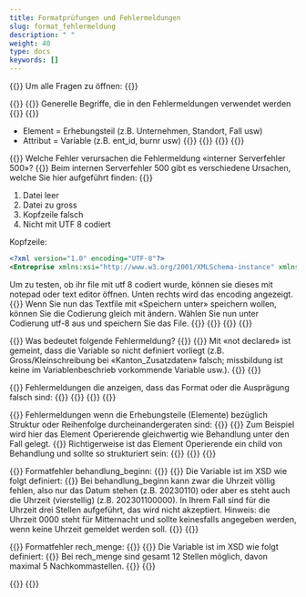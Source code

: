 ```yaml
---
title: Formatprüfungen und Fehlermeldungen
slug: format_fehlermeldung
description: " "
weight: 40
type: docs
keywords: []
---
```


{{<faqBlock>}}
Um alle Fragen zu öffnen: {{<collapsibleGroupCommand groupId="format_fehlermeldung">}}

{{<numberedList>}}
{{<listItem>}}
Generelle Begriffe, die in den Fehlermeldungen verwendet werden
{{<collapsibleBlock groupId="format_fehlermeldung">}}
{{<markdown>}}

- Element = Erhebungsteil (z.B. Unternehmen, Standort, Fall usw)
- Attribut = Variable (z.B. ent_id, burnr usw)
{{</markdown>}}
{{<insertImage image="tf1.png" class="edge max-w-90">}}
{{</collapsibleBlock>}}
{{</listItem>}}

{{<listItem>}}
Welche Fehler verursachen die Fehlermeldung «interner Serverfehler 500»?
{{<collapsibleBlock groupId="format_fehlermeldung">}}
Beim internen Serverfehler 500 gibt es verschiedene Ursachen, welche Sie hier aufgeführt finden:
{{<markdown>}}

1. Datei leer
2. Datei zu gross
3. Kopfzeile falsch
4. Nicht mit UTF 8 codiert

Kopfzeile:

```xml
<?xml version="1.0" encoding="UTF-8"?>
<Entreprise xmlns:xsi="http://www.w3.org/2001/XMLSchema-instance" xmlns="http://www.bfs.admin.ch/xmlns/gvs/spiges-data/1.3" ent_id="xxxxxxx" version="1.3">
```

Um zu testen, ob ihr file mit utf 8 codiert wurde, können sie dieses mit notepad oder text editor öffnen. Unten rechts wird das encoding angezeigt.
{{<insertImage image="tf2.png" class="edge max-w-90">}}
Wenn Sie nun das Textfile mit «Speichern unter» speichern wollen, können Sie die Codierung gleich mit ändern. Wählen Sie nun unter Codierung utf-8 aus und speichern Sie das File.
{{<insertImage image="tf3.png" class="edge max-w-90">}}
{{</markdown>}}
{{</collapsibleBlock>}}
{{</listItem>}}

{{<listItem>}}
Was bedeutet folgende Fehlermeldung?
{{<insertImage image="tf4.png" class="edge max-w-90">}}
{{<collapsibleBlock groupId="format_fehlermeldung">}}
Mit «not declared» ist gemeint, dass die Variable so nicht definiert vorliegt (z.B. Gross/Kleinschreibung bei «Kanton_Zusatzdaten» falsch; missbildung ist keine im Variablenbeschrieb vorkommende Variable usw.).
{{</collapsibleBlock>}}
{{</listItem>}}

{{<listItem>}}
Fehlermeldungen die anzeigen, dass das Format oder die Ausprägung falsch sind:
{{<collapsibleBlock groupId="format_fehlermeldung">}}
{{<insertImage image="tf5.png" class="edge max-w-90">}}
{{</collapsibleBlock>}}
{{</listItem>}}

{{<listItem>}}
Fehlermeldungen wenn die Erhebungsteile (Elemente) bezüglich Struktur oder Reihenfolge durcheinandergeraten sind:
{{<collapsibleBlock groupId="format_fehlermeldung">}}
{{<insertImage image="tf6.png" class="edge max-w-90">}}
Zum Beispiel wird hier das Element Operierende gleichwertig wie Behandlung unter den Fall gelegt.
{{<insertImage image="tf7.png" class="edge max-w-90">}}
Richtigerweise ist das Element Operierende ein child von Behandlung und sollte so strukturiert sein:
{{<insertImage image="tf8.png" class="edge max-w-90">}}
{{</collapsibleBlock>}}
{{</listItem>}}

{{<listItem>}}
Formatfehler behandlung_beginn:
{{<collapsibleBlock groupId="format_fehlermeldung">}}
{{<insertImage image="tf9.png" class="edge max-w-90">}}
Die Variable ist im XSD wie folgt definiert:
{{<insertImage image="tf10.png" class="edge max-w-90">}}
Bei behandlung_beginn kann zwar die Uhrzeit völlig fehlen, also nur das Datum stehen (z.B. 20230110) oder aber es steht auch die Uhrzeit (vierstellig) (z.B. 202301100000). In Ihrem Fall sind für die Uhrzeit drei Stellen aufgeführt, das wird nicht akzeptiert. Hinweis: die Uhrzeit 0000 steht für Mitternacht und sollte keinesfalls angegeben werden, wenn keine Uhrzeit gemeldet werden soll.
{{</collapsibleBlock>}}
{{</listItem>}}

{{<listItem>}}
Formatfehler rech_menge:
{{<collapsibleBlock groupId="format_fehlermeldung">}}
{{<insertImage image="tf11.png" class="edge max-w-90">}}
Die Variable ist im XSD wie folgt definiert:
{{<insertImage image="tf12.png" class="edge max-w-90">}}
Bei rech_menge sind gesamt 12 Stellen möglich, davon maximal 5 Nachkommastellen.
{{</collapsibleBlock>}}
{{</listItem>}}

{{</numberedList>}}
{{</faqBlock>}}
